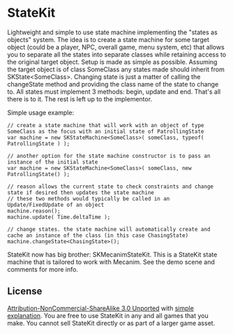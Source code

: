 StateKit
====

Lightweight and simple to use state machine implementing the "states as objects" system. The idea is to create a state machine for some target object (could be a player, NPC, overall game, menu system, etc) that allows you to separate all the states into separate classes while retaining access to the original target object. Setup is made as simple as
possible. Assuming the target object is of class SomeClass any states made should inherit from SKState&lt;SomeClass>. Changing state is just a matter of calling the changeState method and providing the class name of the state to change to. All states must implement 3 methods: begin, update and end. That's all there is to it. The rest is left up to the implementor.

Simple usage example:

    // create a state machine that will work with an object of type SomeClass as the focus with an initial state of PatrollingState
    var machine = new SKStateMachine<SomeClass>( someClass, typeof( PatrollingState ) );

	// another option for the state machine constructor is to pass an instance of the initial state
	var machine = new SKStateMachine<SomeClass>( someClass, new PatrollingState() );

	// reason allows the current state to check constraints and change state if desired then updates the state machine
	// these two methods would typically be called in an Update/FixedUpdate of an object
	machine.reason();
	machine.update( Time.deltaTime );

	// change states. the state machine will automatically create and cache an instance of the class (in this case ChasingState)
	machine.changeState<ChasingState>();


StateKit now has big brother: SKMecanimStateKit. This is a StateKit state machine that is tailored to work with Mecanim. See the demo scene and comments for more info.


License
-----

[Attribution-NonCommercial-ShareAlike 3.0 Unported](http://creativecommons.org/licenses/by-nc-sa/3.0/legalcode) with [simple explanation](http://creativecommons.org/licenses/by-nc-sa/3.0/deed.en_US). You are free to use StateKit in any and all games that you make. You cannot sell StateKit directly or as part of a larger game asset.
